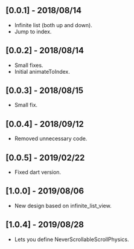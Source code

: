 ## [0.0.1] - 2018/08/14

* Infinite list (both up and down).
* Jump to index.

## [0.0.2] - 2018/08/14

* Small fixes.
* Initial animateToIndex.

## [0.0.3] - 2018/08/15

* Small fix.

## [0.0.4] - 2018/09/12

* Removed unnecessary code.

## [0.0.5] - 2019/02/22

* Fixed dart version.

## [1.0.0] - 2019/08/06

* New design based on infinite_list_view.

## [1.0.4] - 2019/08/28

* Lets you define NeverScrollableScrollPhysics.
